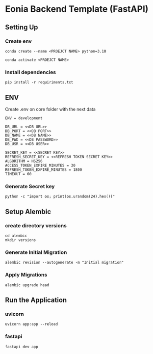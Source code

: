 # Eonia Backend Template (FastAPI)
## Setting Up

### Create env
```shell
conda create --name <PROEJCT NAME> python=3.10
```

```shell
conda activate <PROEJCT NAME>
```

### Install dependencies
```shell
pip install -r requiriments.txt
```

## ENV
Create .env on core folder with the next data
```shell
ENV = development

DB_URL = <<DB URL>>
DB_PORT = <<DB PORT>>
DB_NAME = <<DB NAME>>
DB_PWD = <<DB PASSWORD>>
DB_USR = <<DB USER>>

SECRET_KEY = <<SECRET KEY>>
REFRESH_SECRET_KEY = <<REFRESH TOKEN SECRET KEY>>
ALGORITHM = HS256
ACCESS_TOKEN_EXPIRE_MINUTES = 30
REFRESH_TOKEN_EXPIRE_MINUTES = 1800
TIMEOUT = 60
```

### Generate Secret key
```shell
python -c "import os; print(os.urandom(24).hex())"
```

## Setup Alembic
### create directory versions
```shell
cd alembic 
mkdir versions
```
### Generate Initial Migration
```shell
alembic revision --autogenerate -m "Initial migration"
```

### Apply Migrations
```shell
alembic upgrade head
```

## Run the Application

### uvicorn
```shell
uvicorn app:app --reload
```

### fastapi
```shell
fastapi dev app
```
